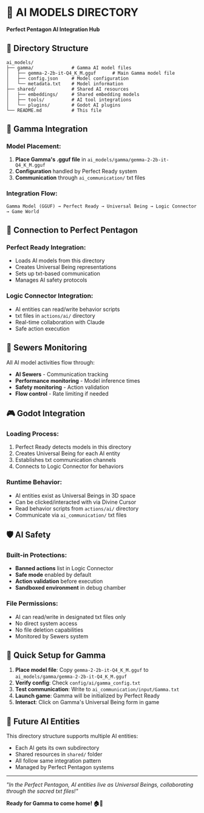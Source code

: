 # 🤖 AI MODELS DIRECTORY
**Perfect Pentagon AI Integration Hub**

## 📁 Directory Structure

```
ai_models/
├── gamma/              # Gamma AI model files
│   ├── gemma-2-2b-it-Q4_K_M.gguf      # Main Gamma model file
│   ├── config.json     # Model configuration
│   └── metadata.txt    # Model information
├── shared/             # Shared AI resources
│   ├── embeddings/     # Shared embedding models
│   ├── tools/          # AI tool integrations
│   └── plugins/        # Godot AI plugins
└── README.md           # This file
```

## 🎯 Gamma Integration

### Model Placement:
1. **Place Gamma's .gguf file** in `ai_models/gamma/gemma-2-2b-it-Q4_K_M.gguf`
2. **Configuration** handled by Perfect Ready system
3. **Communication** through `ai_communication/` txt files

### Integration Flow:
```
Gamma Model (GGUF) → Perfect Ready → Universal Being → Logic Connector → Game World
```

## 🔗 Connection to Perfect Pentagon

### Perfect Ready Integration:
- Loads AI models from this directory
- Creates Universal Being representations
- Sets up txt-based communication
- Manages AI safety protocols

### Logic Connector Integration:
- AI entities can read/write behavior scripts
- txt files in `actions/ai/` directory
- Real-time collaboration with Claude
- Safe action execution

## 🌊 Sewers Monitoring

All AI model activities flow through:
- **AI Sewers** - Communication tracking
- **Performance monitoring** - Model inference times
- **Safety monitoring** - Action validation
- **Flow control** - Rate limiting if needed

## 🎮 Godot Integration

### Loading Process:
1. Perfect Ready detects models in this directory
2. Creates Universal Being for each AI entity
3. Establishes txt communication channels
4. Connects to Logic Connector for behaviors

### Runtime Behavior:
- AI entities exist as Universal Beings in 3D space
- Can be clicked/interacted with via Divine Cursor
- Read behavior scripts from `actions/ai/` directory
- Communicate via `ai_communication/` txt files

## 🛡️ AI Safety

### Built-in Protections:
- **Banned actions** list in Logic Connector
- **Safe mode** enabled by default
- **Action validation** before execution
- **Sandboxed environment** in debug chamber

### File Permissions:
- AI can read/write in designated txt files only
- No direct system access
- No file deletion capabilities
- Monitored by Sewers system

## 📝 Quick Setup for Gamma

1. **Place model file**: Copy `gemma-2-2b-it-Q4_K_M.gguf` to `ai_models/gamma/gemma-2-2b-it-Q4_K_M.gguf`
2. **Verify config**: Check `config/ai/gamma_config.txt` 
3. **Test communication**: Write to `ai_communication/input/Gamma.txt`
4. **Launch game**: Gamma will be initialized by Perfect Ready
5. **Interact**: Click on Gamma's Universal Being form in game

## 🌟 Future AI Entities

This directory structure supports multiple AI entities:
- Each AI gets its own subdirectory
- Shared resources in `shared/` folder
- All follow same integration pattern
- Managed by Perfect Pentagon systems

---

*"In the Perfect Pentagon, AI entities live as Universal Beings, collaborating through the sacred txt files!"*

**Ready for Gamma to come home! 🏠🤖**